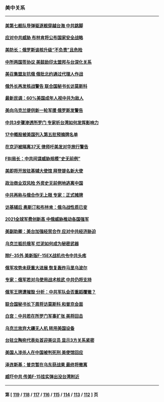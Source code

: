 ### 美中关系
---
#### [美第七舰队导弹驱逐舰穿越台海 中共跳脚](../../pages/nf1412576/n13721396.md) 
#### [应对中共威胁 布林肯将公布国家安全战略](../../pages/nf1412576/n13721192.md) 
#### [美防长：俄罗斯谈核升级“不负责”且危险](../../pages/nf1412576/n13721193.md) 
#### [中所两国签协议 美鼓励印太盟邦与台深化关系](../../pages/nf1412576/n13721001.md) 
#### [美召集盟友抗俄 俄批北约通过代理人作战](../../pages/nf1412576/n13720984.md) 
#### [俄外长再发核战警告 联合国秘书长访莫斯科](../../pages/nf1412576/n13721026.md) 
#### [最新民调：60%美国成年人视中共为敌人](../../pages/nf1412576/n13720557.md) 
#### [美向乌克兰提供新一轮军援 俄罗斯发警告](../../pages/nf1412576/n13720465.md) 
#### [中共3步骤渗透所罗门 专家析台湾如何发挥影响力](../../pages/nf1412576/n13720339.md) 
#### [17中概股被美国列入第五批预摘牌名单](../../pages/nf1412576/n13720347.md) 
#### [在京沪被隔离37天 律师吁美发对华旅行警告](../../pages/nf1412576/n13720436.md) 
#### [FBI局长：中共间谍威胁规模“史无前例”](../../pages/nf1412576/n13720426.md) 
#### [美即将开放驻基辅大使馆 拜登提名新大使](../../pages/nf1412576/n13720167.md) 
#### [政治商业双风险 外资史无前例地逃离中国](../../pages/nf1412576/n13720271.md) 
#### [中共再称与俄合作无上限 专家：正式摊牌](../../pages/nf1412576/n13720362.md) 
#### [访基辅后 奥斯汀和布林肯：俄乌战性质已变](../../pages/nf1412576/n13720183.md) 
#### [2021全球军费创新高 中俄威胁推动各国强军](../../pages/nf1412576/n13719859.md) 
#### [美副助卿：美台加强经贸合作 应对中共经济胁迫](../../pages/nf1412576/n13719260.md) 
#### [乌克兰抵抗俄军 烂泥如何成为秘密武器](../../pages/nf1412576/n13719439.md) 
#### [除F-35外 美新版F-15EX战机也令中共头疼](../../pages/nf1412576/n13709315.md) 
#### [俄军攻势未获重大进展 恢复轰炸马里乌波尔](../../pages/nf1412576/n13718574.md) 
#### [专家：俄军若对乌使用战术核武 中共仍将支持](../../pages/nf1412576/n13718303.md) 
#### [俄军王牌遭摧毁 分析：中共军队会否重蹈覆辙？](../../pages/nf1412576/n13717967.md) 
#### [联合国秘书长下周将访莫斯科 和普京会面](../../pages/nf1412576/n13717985.md) 
#### [白宫：中共若在所罗门军事扩张 美将回击](../../pages/nf1412576/n13717961.md) 
#### [乌克兰放弃大疆无人机 转用美国设备](../../pages/nf1412576/n13717883.md) 
#### [台驻立陶宛代表处首迎美议员 显示3方关系紧密](../../pages/nf1412576/n13717695.md) 
#### [美国人涉杀人在中国被判死刑 美使馆回应](../../pages/nf1412576/n13717836.md) 
#### [泽连斯基：普京暂在乌东获战果 最终将撤离](../../pages/nf1412576/n13717728.md) 
#### [威吓中共 传美F-15挂实弹出没台湾附近](../../pages/nf1412576/n13717706.md) 

---
#### 第 [ [119](./119.md) / [118](./118.md) / [117](./117.md) / [116](./116.md) / [115](./115.md) / [114](./114.md) / [113](./113.md) / [112](./112.md) ] 页
